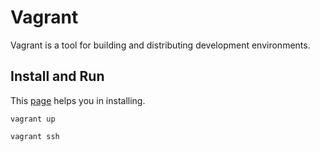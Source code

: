 # Vagrant

Vagrant is a tool for building and distributing development environments.

## Install and Run

This [page](https://www.vagrantup.com/docs/installation/source.html) helps you in installing.

```
vagrant up

vagrant ssh
```

